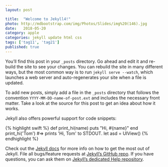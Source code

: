 ```yaml
---
layout: post

title:  "Welcome to Jekyll4!"
photo: http://mdbootstrap.com/img/Photos/Slides/img%20(146).jpg
date:   2018-05-20
category: apple
categories: jekyll update html css
tags: ['tag11', 'tag21']
published: true
---
```


You’ll find this post in your `_posts` directory. Go ahead and edit it and re-build the site to see your changes. You can rebuild the site in many different ways, but the most common way is to run `jekyll serve --watch`, which launches a web server and auto-regenerates your site when a file is updated.

To add new posts, simply add a file in the `_posts` directory that follows the convention `YYYY-MM-DD-name-of-post.ext` and includes the necessary front matter. Take a look at the source for this post to get an idea about how it works.

Jekyll also offers powerful support for code snippets:

{% highlight swift %}
def print_hi(name)
  puts "Hi, #{name}"
end
print_hi('Tom')
#=> prints 'Hi, Tom' to STDOUT.
let asd = UIView()
{% endhighlight %}

Check out the [Jekyll docs][jekyll] for more info on how to get the most out of Jekyll. File all bugs/feature requests at [Jekyll’s GitHub repo][jekyll-gh]. If you have questions, you can ask them on [Jekyll’s dedicated Help repository][jekyll-help].

[jekyll]:      http://jekyllrb.com
[jekyll-gh]:   https://github.com/jekyll/jekyll
[jekyll-help]: https://github.com/jekyll/jekyll-help
